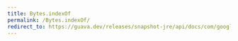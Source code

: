 ```yaml
---
title: Bytes.indexOf
permalink: /Bytes.indexOf/
redirect_to: https://guava.dev/releases/snapshot-jre/api/docs/com/google/common/primitives/Bytes.html#indexOf-byte:A-byte-
---
```


